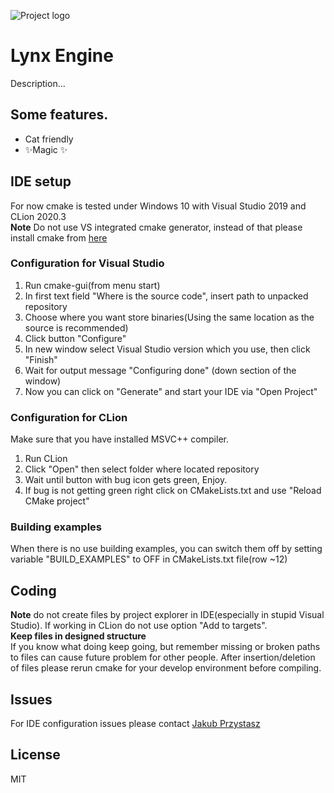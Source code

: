 ![Project logo](/screenshots/logo.png?raw=true)

# Lynx Engine
Description...
## Some features.

- Cat friendly 
- ✨Magic ✨

## IDE setup
For now cmake is tested under Windows 10 with Visual Studio 2019 and CLion 2020.3  
**Note** Do not use VS integrated cmake generator, instead of that please install cmake from [here](https://github.com/Kitware/CMake/releases/)
### Configuration for Visual Studio

1. Run cmake-gui(from menu start)
2. In first text field "Where is the source code", insert path to unpacked repository
3. Choose where you want store binaries(Using the same location as the source is recommended)
4. Click button "Configure"
5. In new window select Visual Studio version which you use, then click "Finish"
6. Wait for output message "Configuring done" (down section of the window)
7. Now you can click on "Generate" and start your IDE via "Open Project"

### Configuration for CLion
Make sure that you have installed MSVC++ compiler.
1. Run CLion
2. Click "Open" then select folder where located repository
3. Wait until button with bug icon gets green, Enjoy.
4. If bug is not getting green right click on CMakeLists.txt and use "Reload CMake project"

### Building examples
When there is no use building examples, you can switch them off by setting variable "BUILD_EXAMPLES" to OFF in CMakeLists.txt file(row ~12) 

## Coding
 
**Note** do not create files by project explorer in IDE(especially in stupid Visual Studio). If working in CLion do not use option "Add to targets".  
**Keep files in designed structure**  
If you know what doing keep going, but remember missing or broken paths to files can cause future problem for other people.
After insertion/deletion of files please rerun cmake for your develop environment before compiling. 

## Issues
For IDE configuration issues please contact [Jakub Przystasz](https://github.com/jakubprzystasz)

## License
MIT
